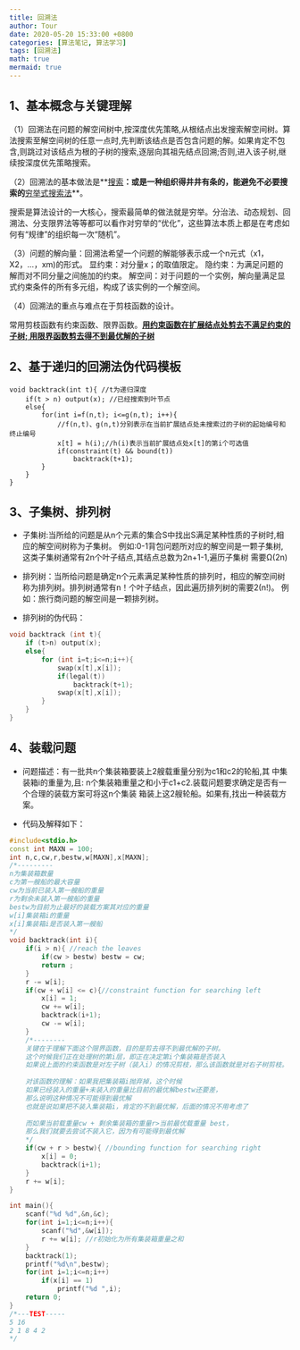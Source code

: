 ```yaml
---
title: 回溯法
author: Tour
date: 2020-05-20 15:33:00 +0800
categories: [算法笔记, 算法学习]
tags: [回溯法]
math: true
mermaid: true
---
```


## 1、基本概念与关键理解

（1）回溯法在问题的解空间树中,按深度优先策略,从根结点出发搜索解空间树。算法搜索至解空间树的任意一点时,先判断该结点是否包含问题的解。如果肯定不包含,则跳过对该结点为根的子树的搜索,逐层向其祖先结点回溯;否则,进入该子树,继续按深度优先策略搜索。

（2）回溯法的基本做法是**<u>搜索</u>**：或是一种组织得井井有条的，能避免不必要搜索的**<u>穷举式搜索法</u>**。

搜索是算法设计的一大核心，搜索最简单的做法就是穷举。分治法、动态规划、回溯法、分支限界法等等都可以看作对穷举的“优化”，这些算法本质上都是在考虑如何有“规律”的组织每一次“随机”。

（3）问题的解向量：回溯法希望一个问题的解能够表示成一个n元式（x1，X2，…，xm)的形式。
显约束：对分量x；的取值限定。
隐约束：为满足问题的解而对不同分量之间施加的约束。
解空间：对于问题的一个实例，解向量满足显式约束条件的所有多元组，构成了该实例的一个解空间。

（4）回溯法的重点与难点在于剪枝函数的设计。

常用剪枝函数有约束函数、限界函数。**<u>用约束函数在扩展结点处剪去不满足约束的子树; 用限界函数剪去得不到最优解的子树</u>**

## 2、基于递归的回溯法伪代码模板

```
void backtrack(int t){ //t为递归深度 
    if(t > n) output(x); //已经搜索到叶节点 
    else{
        for(int i=f(n,t); i<=g(n,t); i++){
            //f(n,t)、g(n,t)分别表示在当前扩展结点处未搜索过的子树的起始编号和终止编号
            x[t] = h(i);//h(i)表示当前扩展结点处x[t]的第i个可选值 
            if(constraint(t) && bound(t))
                backtrack(t+1);
        }
    }
}
```

## 3、子集树、排列树

* 子集树:当所给的问题是从n个元素的集合S中找出S满足某种性质的子树时,相应的解空间树称为子集树。 
  例如:0-1背包问题所对应的解空间是一颗子集树,这类子集树通常有2n个叶子结点,其结点总数为2n+1-1,遍历子集树 需要Ω(2n)

* 排列树：当所给问题是确定n个元素满足某种性质的排列时，相应的解空间树称为排列树。排列树通常有n！个叶子结点，因此遍历排列树的需要2(n!)。
  例如：旅行商问题的解空间是一颗排列树。

* 排列树的伪代码：

```cpp
void backtrack (int t){
    if (t>n) output(x);
    else{
        for (int i=t;i<=n;i++){
            swap(x[t],x[i]);
            if(legal(t)) 
                backtrack(t+1);  
            swap(x[t],x[i]);
        }
    }
}
```

## 4、装载问题

* 问题描述：有一批共n个集装箱要装上2艘载重量分别为c1和c2的轮船,其 中集装箱i的重量为,且: n个集装箱重量之和小于c1+c2.装载问题要求确定是否有一个合理的装载方案可将这n个集装 箱装上这2艘轮船。如果有,找出一种装载方案。

* 代码及解释如下：

```cpp
#include<stdio.h>
const int MAXN = 100;
int n,c,cw,r,bestw,w[MAXN],x[MAXN];
/*---------
n为集装箱数量 
c为第一艘船的最大容量 
cw为当前已装入第一艘船的重量 
r为剩余未装入第一艘船的重量 
bestw为目前为止最好的装载方案其对应的重量 
w[i]集装箱i的重量 
x[i]集装箱i是否装入第一艘船 
*/
void backtrack(int i){
    if(i > n){ //reach the leaves
        if(cw > bestw) bestw = cw;
        return ;
    }
    r -= w[i];
    if(cw + w[i] <= c){//constraint function for searching left
        x[i] = 1;
        cw += w[i];
        backtrack(i+1);
        cw -= w[i];
    }
    /*-------- 
    关键在于理解下面这个限界函数，目的是剪去得不到最优解的子树。
    这个时候我们正在处理树的第i层，即正在决定第i个集装箱是否装入
    如果说上面的约束函数是对左子树（装入i）的情况剪枝，那么该函数就是对右子树剪枝。 
    
    对该函数的理解：如果我把集装箱i抛弃掉，这个时候
    如果已经装入的重量+未装入的重量比目前的最优解bestw还要差，
    那么说明这种情况不可能得到最优解 
    也就是说如果把不装入集装箱i，肯定的不到最优解，后面的情况不用考虑了
    
    而如果当前载重量cw + 剩余集装箱的重量r>当前最优载重量 best，
    那么我们就要去尝试不装入它，因为有可能得到最优解 
    */
    if(cw + r > bestw){ //bounding function for searching right
        x[i] = 0;
        backtrack(i+1);
    }
    r += w[i];
}

int main(){
    scanf("%d %d",&n,&c);
    for(int i=1;i<=n;i++){
        scanf("%d",&w[i]);
        r += w[i]; //r初始化为所有集装箱重量之和 
    } 
    backtrack(1);
    printf("%d\n",bestw);
    for(int i=1;i<=n;i++) 
        if(x[i] == 1) 
            printf("%d ",i);
    return 0;
}
/*---TEST-----
5 16
2 1 8 4 2
*/   
```

